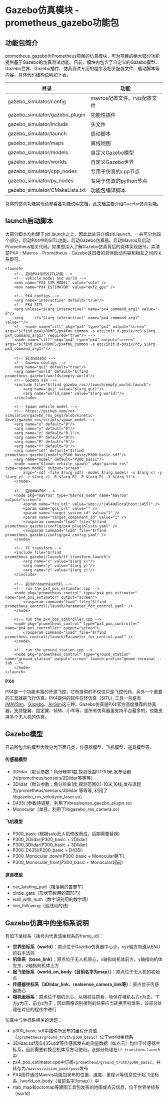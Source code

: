 # Gazebo仿真模块 - prometheus_gazebo功能包

## 功能包简介

prometheus_gazebo为Prometheus项目的仿真模块，可为项目的绝大部分功能提供基于Gazebo的仿真测试功能。目前，模块内包含了自定义的Gazebo模型、Gazebo世界、Gazebo插件、仿真测试专用的程序及相关配置文件、启动脚本等内容，具体代码结构说明如下表。

| 目录 | 功能 |
|--|--|
| gazebo_simulator/config|  mavros配置文件、rviz配置文件 |
| gazebo_simulator/gazebo_plugin|  功能性插件  |
| gazebo_simulator/include|   头文件  |
| gazebo_simulator/launch| 启动脚本 |
| gazebo_simulator/maps| 离线地图 |
| gazebo_simulator/models |  自定义Gazebo模型 |
| gazebo_simulator/worlds |  自定义Gazebo世界 |
| gazebo_simulator/cpp_nodes | 专用于仿真的cpp节点	|
| gazebo_simulator/py_nodes | 专用于仿真的python节点 |
| gazebo_simulator/CMakeLists.txt| 功能包编译脚本 |

具体的仿真功能实现请参看各功能说明文档，此文档主要介绍Gazebo仿真功能。

## launch启动脚本

大部分脚本均构建于sitl.launch之上，因此此处只介绍sitl.launch。一共可分为四个部分，启动PX4中的SITL功能、启动Gazebo仿真器、启动Mavros及启动Prometheus相关代码。如果想深入了解Gazebo仿真背后的具体实现细节，弄清楚PX4 - Mavros - Prometheus - Gazebo这四者的具体启动内容和相互之间的关系即可。

    <launch>
        <!-- 启动PX4中的SITL功能 -->
        <!-- vehicle model and world -->
        <env name="PX4_SIM_MODEL" value="solo" />
        <env name="PX4_ESTIMATOR" value="ekf2_gps" />

        <!-- PX4 configs -->
        <arg name="interactive" default="true"/>
        <!-- PX4 SITL -->
        <arg unless="$(arg interactive)" name="px4_command_arg1" value="-d"/>
        <arg     if="$(arg interactive)" name="px4_command_arg1" value=""/>
        <!-- <node name="sitl" pkg="px4" type="px4" output="screen" args="$(find px4)/ROMFS/px4fmu_common -s etc/init.d-posix/rcS $(arg px4_command_arg1)" required="true"/> -->
        <node name="sitl" pkg="px4" type="px4" output="screen" args="$(find px4)/ROMFS/px4fmu_common -s etc/init.d-posix/rcS $(arg px4_command_arg1)"/>

        <!-- 启动Gazebo -->
        <!-- Gazebo configs -->
        <arg name="gui" default="true"/>
        <arg name="world" default="$(find prometheus_gazebo)/worlds/empty.world"/>
        <!-- Gazebo sim -->
        <include file="$(find gazebo_ros)/launch/empty_world.launch">
            <arg name="gui" value="$(arg gui)"/>
            <arg name="world_name" value="$(arg world)"/>
        </include>

        <!-- Spawn vehicle model -->
        <!-- https://github.com/ros-simulation/gazebo_ros_pkgs/blob/kinetic-devel/gazebo_ros/scripts/spawn_model -->
        <arg name="x" default="0"/>
        <arg name="y" default="0"/>
        <arg name="z" default="0.1"/>
        <arg name="R" default="0"/>
        <arg name="P" default="0"/>
        <arg name="Y" default="0"/>
        <arg name="sdf" default="$(find prometheus_gazebo)/models/P300_basic/P300_basic.sdf"/>
        <arg name="model" default="P300_basic"/>
        <node name="$(anon vehicle_spawn)" pkg="gazebo_ros" type="spawn_model" output="screen" 
            args="-sdf -file $(arg sdf) -model $(arg model) -x $(arg x) -y $(arg y) -z $(arg z) -R $(arg R) -P $(arg P) -Y $(arg Y)">
        </node>

        <!-- 启动MAVROS -->
        <node pkg="mavros" type="mavros_node" name="mavros" output="screen">
            <param name="fcu_url" value="udp://:14540@localhost:14557" />
            <param name="gcs_url" value="" />
            <param name="target_system_id" value="1" />
            <param name="target_component_id" value="1" />
            <rosparam command="load" file="$(find prometheus_gazebo)/config/px4_pluginlists.yaml" />
            <rosparam command="load" file="$(find prometheus_gazebo)/config/px4_config.yaml" />
        </node>

        <!-- TF transform -->
        <include file="$(find prometheus_gazebo)/launch/tf_transform.launch">
            <arg name="x" value="$(arg x)"/>
            <arg name="y" value="$(arg y)"/>
            <arg name="z" value="$(arg z)"/>
        </include>

        <!-- 启动Prometheus代码 -->
        <!-- run the px4_pos_estimator.cpp -->
        <node pkg="prometheus_control" type="px4_pos_estimator" name="px4_pos_estimator" output="screen">
            <rosparam command="load" file="$(find prometheus_control)/launch/Parameter_for_control.yaml" />
        </node>

        <!-- run the px4_pos_controller.cpp -->
        <node pkg="prometheus_control" type="px4_pos_controller" name="px4_pos_controller" output="screen">
            <rosparam command="load" file="$(find prometheus_control)/launch/Parameter_for_control.yaml" />
        </node>

        <!-- run the ground_station.cpp -->
        <node pkg="prometheus_control" type="ground_station" name="ground_station" output="screen" launch-prefix="gnome-terminal --tab --">	
        </node>
    </launch>



**PX4**

PX4是一个功能丰富的开源飞控，它所提供的不仅仅只是飞控代码，另外一个重要的工具就是飞行仿真。PX4提供的软件在环仿真（SITL）工具一共是有[jMAVSim](https://dev.px4.io/en/simulation/jmavsim.html)、[Gazebo](https://dev.px4.io/en/simulation/gazebo.html)、[AirSim](https://dev.px4.io/en/simulation/airsim.html)这三种。Gazebo仿真是PX4官方高度推荐的仿真器，支持旋翼、固定翼、倾转、小车等，是所有仿真器里支持平台最多的，也能支持多个无人机的仿真。





## Gazebo模型
目前所包含的模型大致分为下面几类，传感器模型、飞机模型、道具模型等。

#### 传感器模型
 - 2Dlidar（默认参数：角分辨率1度,探测范围0.1-10米,发布话题为/prometheus/sensors/2Dlidar等等等）
 - 3Dlidar（默认参数：角分辨率1度,探测范围0.1-10米,16线,发布话题为/prometheus/sensors/3Dlidar 等等等, 利用了libgazebo_ros_velodyne_laser.so）
 - D435i (参数待调整，利用了librealsense_gaezbo_plugin.so)
 - Monocular（单目，利用了libgazebo_ros_camera.so）

#### 飞机模型
 - P300_basic (根据solo无人机修改而成，后期需要替换)
 - P300_2Dlidar(P300_basic + 2Dlidar)
 - P300_3Dlidar(P300_basic + 3Dlidar)
 - P300_D435i(P300_basic + D435i)
 - P300_Monocular_down(P300_basic + Monocular朝下)
 - P300_Monocular_front(P300_basic + Monocular超前)

#### 道具模型
- car_landing_pad（降落用的吉普车）
- circle_gate（形状穿越用的圆形门）
- wall_with_num（数字识别用的数字墙）
- line_following（巡线用的线）

## Gazebo仿真中的坐标系说明
有如下坐标系（括号内代表该坐标系的frame_id）：
- **世界坐标系（world）**：原点位于Gazebo仿真器中心点，xyz轴方向遵从ENU的右手法则
- **机体系（base_link）**：原点位于无人机质心，x轴指向机体前方，y轴指向机体左方，z轴指向机体上方
- **起飞坐标系（world_on_body（目前名字为map））**：原点位于无人机的初始点
- **传感器坐标系（3Dlidar_link、realsense_camera_link等）**：原点位于传感器质心
- **相机坐标系**：原点位于相机光心，从相机往前看，物体在相机右方x为正，下方y为正，前方z为正；因此图像识别得到的结果应当转换至机体系，该部分处理在对应的程序中进行

仿真中与坐标系相关的话题：
- p300_basic.sdf中插件所发布的里程计真值（`/prometheus/ground_truth/p300_basic`）位于world坐标系
- 3Dlidar.sdf及D435i.sdf等传感器发布的测量数据（如点云）均位于传感器坐标系，因此需要转换至机体系方可使用，该部分处理在`tf_transform.launch`中
- px4_pos_estimator.cpp中订阅`/prometheus/ground_truth/p300_basic`，并转存为`/mavros/vision_pose/pose`发布
- PX4固件通过Mavros功能包发布的位置、速度、里程计等信息位于起飞坐标系（world_on_body（目前名字为map））中
- rtab_map和octomap等建图工具包发布的地图或点云信息，位于世界坐标系（world）
